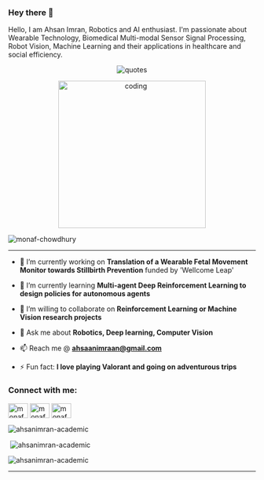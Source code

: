 ### Hey there 👋
Hello, I am Ahsan Imran, Robotics and AI enthusiast. I'm passionate about Wearable Technology, Biomedical Multi-modal Sensor Signal Processing, Robot Vision, Machine Learning and their applications in healthcare and social efficiency.

<!-- <img align="right" alt="research" width="400" src="https://thumbs.gfycat.com/EvilNextDevilfish-small.gif"> -->
<!-- <iframe src="https://giphy.com/embed/a5viI92PAF89q" width="480" height="331" style="" frameBorder="0" class="giphy-embed" allowFullScreen></iframe><p><a href="https://giphy.com/gifs/reaction-a5viI92PAF89q">via GIPHY</a></p> -->
<p align="center"><img src="https://quotes-github-readme.vercel.app/api?type=horizontal&theme=tokyonight" alt="quotes" /></p>

<!-- <p align="left"> <img src="https://komarev.com/ghpvc/?username=fokhruli&label=Profile%20views&color=0e75b6&style=flat" alt="monaf-chowdhur" /> </p> -->
<p align="center">
  <img src="https://media3.giphy.com/media/v1.Y2lkPTc5MGI3NjExcWZpaXY2dG50ODhnaWRlcDBhYjZ3M3hibWVzZWNpYmswZ3FpOTRuaCZlcD12MV9pbnRlcm5hbF9naWZfYnlfaWQmY3Q9Zw/a5viI92PAF89q/giphy.webp" alt="coding" width="300"/>
</p>
<p align="left"> <img src="https://komarev.com/ghpvc/?username=monaf-chowdhury&label=Profile%20views&color=0e75b6&style=flat" alt="monaf-chowdhury" /> </p>


<!--
**monaf-chowdhury/monaf-chowdhury** is a ✨ _special_ ✨ repository because its `README.md` (this file) appears on your GitHub profile.

Here are some ideas to get you started:

- 🔭 I’m currently working on ...
- 🌱 I’m currently learning ...
- 👯 I’m looking to collaborate on ...
- 🤔 I’m looking for help with ...
- 💬 Ask me about ...
- 📫 How to reach me: ...
- 😄 Pronouns: ...
- ⚡ Fun fact: ...

## Reach me here
<a href="https://twitter.com/fokhrul_i" target="_blank">
  <img src="https://github.com/fokhruli/fokhruli/blob/main/twitter.svg?raw=true" alt="My Twitter Profile" height="35" width="35">
</a>
<!--<a href="https://medium.com/@buabajerry" target="_blank">
  <img src="https://github.com/buabaj/buabaj/blob/master/medium.svg?raw=true" alt="My Medium Profile" height="35" width="35">
</a>
<a href="https://www.linkedin.com/in/fokhrul-islam/" target="_blank">
  <img src="https://github.com/fokhruli/fokhruli/blob/main/linkedin.svg?raw=true" alt="My LinkedIn Profile" height="35" width="35">
</a>
<a href="https://www.facebook.com/FOKHRUL.DU" target="_blank">
  <img src="https://github.com/fokhruli/fokhruli/blob/main/facebook.svg?raw=true" alt="My Facebook Profile" height="35" width="35">
</a>


## You can email me about any query.
* Mail me @ [fokhrul.rmedu@gmail.com](mailto:fokhrul.rmedu@gmail.com)
-->

---

- 🔭 I’m currently working on **Translation of a Wearable Fetal Movement Monitor towards Stillbirth Prevention** funded by 'Wellcome Leap'

- 🌱 I’m currently learning **Multi-agent Deep Reinforcement Learning to design policies for autonomous agents**

- 👯 I’m willing to collaborate on **Reinforcement Learning or Machine Vision research projects**

- 💬 Ask me about **Robotics, Deep learning, Computer Vision**

- 📫 Reach me @ **ahsaanimraan@gmail.com**

- ⚡ Fun fact: **I love playing Valorant and going on adventurous trips**

<h3 align="left">Connect with me:</h3>
<p align="left">
<a href="https://x.com/monaf_chowdhury" target="blank"><img align="center" src="https://raw.githubusercontent.com/rahuldkjain/github-profile-readme-generator/master/src/images/icons/Social/twitter.svg" alt="monaf_twitter" height="30" width="40" /></a>
<a href="https://www.linkedin.com/in/monaf-chowdhury/" target="blank"><img align="center" src="https://raw.githubusercontent.com/rahuldkjain/github-profile-readme-generator/master/src/images/icons/Social/linked-in-alt.svg" alt="monaf_linked_in" height="30" width="40" /></a>
<a href="https://www.facebook.com/abdul.monaf.9461" target="_blank"><img align="center" src="https://raw.githubusercontent.com/rahuldkjain/github-profile-readme-generator/master/src/images/icons/Social/facebook.svg?raw=true" alt="monaf_fb" height="30" width="40"></a>
<!-- <a href="https://discord.gg/840008061934501918" target="_blank"><img align="center" src="https://raw.githubusercontent.com/rahuldkjain/github-profile-readme-generator/master/src/images/icons/Social/discord.svg?raw=true" alt="My discord ID" height="30" width="40"></a> -->
</p>


<!-- [![Monaf's github activity graph](https://github-readme-activity-graph.vercel.app/graph?username=fokhruli&theme=tokyonight)](https://github.com/fokhruli) -->

<!-- <p><img align="center" src="https://github-readme-stats.vercel.app/api/top-langs?username=fokhruli&show_icons=true&locale=en&layout=compact&theme=tokyonight" alt="fokhruli" /></p>

<p>&nbsp;<img align="center" src="https://github-readme-stats.vercel.app/api?username=fokhruli&show_icons=true&locale=en&theme=tokyonight" alt="fokhruli" /></p>

<p><img align="center" src="https://github-readme-streak-stats.herokuapp.com/?user=fokhruli&" alt="fokhruli" /></p> -->

<p><img align="center" src="https://github-readme-stats.vercel.app/api/top-langs?username=ahsanimran-academic&show_icons=true&locale=en&layout=compact&theme=tokyonight" alt="ahsanimran-academic" /></p>

<p>&nbsp;<img align="center" src="https://github-readme-stats.vercel.app/api?username=ahsanimran-academic&show_icons=true&locale=en&theme=tokyonight" alt="ahsanimran-academic" /></p>

<p><img align="center" src="https://github-readme-streak-stats.herokuapp.com/?user=ahsanimran-academic&" alt="ahsanimran-academic" /></p>

---
